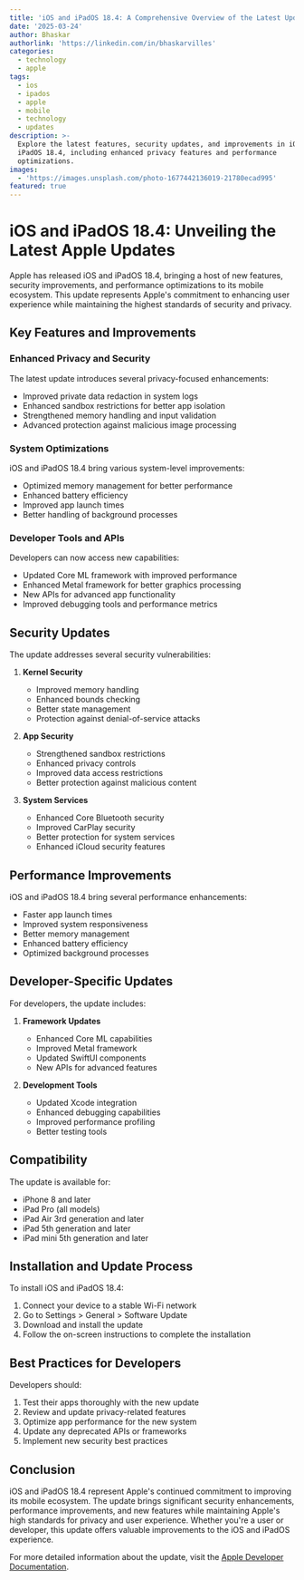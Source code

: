 ```yaml
---
title: 'iOS and iPadOS 18.4: A Comprehensive Overview of the Latest Updates'
date: '2025-03-24'
author: Bhaskar
authorlink: 'https://linkedin.com/in/bhaskarvilles'
categories:
  - technology
  - apple
tags:
  - ios
  - ipados
  - apple
  - mobile
  - technology
  - updates
description: >-
  Explore the latest features, security updates, and improvements in iOS and
  iPadOS 18.4, including enhanced privacy features and performance
  optimizations.
images:
  - 'https://images.unsplash.com/photo-1677442136019-21780ecad995'
featured: true
---
```


# iOS and iPadOS 18.4: Unveiling the Latest Apple Updates

Apple has released iOS and iPadOS 18.4, bringing a host of new features, security improvements, and performance optimizations to its mobile ecosystem. This update represents Apple's commitment to enhancing user experience while maintaining the highest standards of security and privacy.

## Key Features and Improvements

### Enhanced Privacy and Security
The latest update introduces several privacy-focused enhancements:

- Improved private data redaction in system logs
- Enhanced sandbox restrictions for better app isolation
- Strengthened memory handling and input validation
- Advanced protection against malicious image processing

### System Optimizations
iOS and iPadOS 18.4 bring various system-level improvements:

- Optimized memory management for better performance
- Enhanced battery efficiency
- Improved app launch times
- Better handling of background processes

### Developer Tools and APIs
Developers can now access new capabilities:

- Updated Core ML framework with improved performance
- Enhanced Metal framework for better graphics processing
- New APIs for advanced app functionality
- Improved debugging tools and performance metrics

## Security Updates

The update addresses several security vulnerabilities:

1. **Kernel Security**
   - Improved memory handling
   - Enhanced bounds checking
   - Better state management
   - Protection against denial-of-service attacks

2. **App Security**
   - Strengthened sandbox restrictions
   - Enhanced privacy controls
   - Improved data access restrictions
   - Better protection against malicious content

3. **System Services**
   - Enhanced Core Bluetooth security
   - Improved CarPlay security
   - Better protection for system services
   - Enhanced iCloud security features

## Performance Improvements

iOS and iPadOS 18.4 bring several performance enhancements:

- Faster app launch times
- Improved system responsiveness
- Better memory management
- Enhanced battery efficiency
- Optimized background processes

## Developer-Specific Updates

For developers, the update includes:

1. **Framework Updates**
   - Enhanced Core ML capabilities
   - Improved Metal framework
   - Updated SwiftUI components
   - New APIs for advanced features

2. **Development Tools**
   - Updated Xcode integration
   - Enhanced debugging capabilities
   - Improved performance profiling
   - Better testing tools

## Compatibility

The update is available for:
- iPhone 8 and later
- iPad Pro (all models)
- iPad Air 3rd generation and later
- iPad 5th generation and later
- iPad mini 5th generation and later

## Installation and Update Process

To install iOS and iPadOS 18.4:

1. Connect your device to a stable Wi-Fi network
2. Go to Settings > General > Software Update
3. Download and install the update
4. Follow the on-screen instructions to complete the installation

## Best Practices for Developers

Developers should:

1. Test their apps thoroughly with the new update
2. Review and update privacy-related features
3. Optimize app performance for the new system
4. Update any deprecated APIs or frameworks
5. Implement new security best practices

## Conclusion

iOS and iPadOS 18.4 represent Apple's continued commitment to improving its mobile ecosystem. The update brings significant security enhancements, performance improvements, and new features while maintaining Apple's high standards for privacy and user experience. Whether you're a user or developer, this update offers valuable improvements to the iOS and iPadOS experience.

For more detailed information about the update, visit the [Apple Developer Documentation](https://developer.apple.com/documentation/ios-ipados-release-notes/ios-ipados-18_4-release-notes). 
